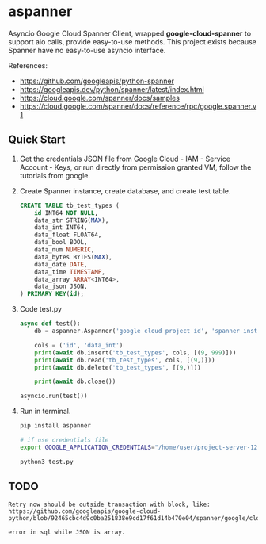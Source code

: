 # aspanner
Asyncio Google Cloud Spanner Client, wrapped **google-cloud-spanner** to support aio calls, provide easy-to-use methods.
This project exists because Spanner have no easy-to-use asyncio interface.


References:

* https://github.com/googleapis/python-spanner
* https://googleapis.dev/python/spanner/latest/index.html
* https://cloud.google.com/spanner/docs/samples
* https://cloud.google.com/spanner/docs/reference/rpc/google.spanner.v1


## Quick Start

1. Get the credentials JSON file from Google Cloud - IAM - Service Account - Keys,
or run directly from permission granted VM, follow the tutorials from google.

2. Create Spanner instance, create database, and create test table.

    ``` SQL
    CREATE TABLE tb_test_types (
        id INT64 NOT NULL,
        data_str STRING(MAX),
        data_int INT64,
        data_float FLOAT64,
        data_bool BOOL,
        data_num NUMERIC,
        data_bytes BYTES(MAX),
        data_date DATE,
        data_time TIMESTAMP,
        data_array ARRAY<INT64>,
        data_json JSON,
    ) PRIMARY KEY(id);
    ```

3. Code test.py

    ``` python
    async def test():
        db = aspanner.Aspanner('google cloud project id', 'spanner instance name', 'database')

        cols = ('id', 'data_int')
        print(await db.insert('tb_test_types', cols, [(9, 999)]))
        print(await db.read('tb_test_types', cols, [(9,)]))
        print(await db.delete('tb_test_types', [(9,)]))

        print(await db.close())

    asyncio.run(test())
    ```

4. Run in terminal.

    ``` bash
    pip install aspanner

    # if use credentials file
    export GOOGLE_APPLICATION_CREDENTIALS="/home/user/project-server-1234568-1234567890.json"

    python3 test.py
    ```

## TODO

    Retry now should be outside transaction with block, like: https://github.com/googleapis/google-cloud-python/blob/92465cbc4d9c0ba251838e9cd17f61d14b470e04/spanner/google/cloud/spanner_v1/session.py#L353

    error in sql while JSON is array.
